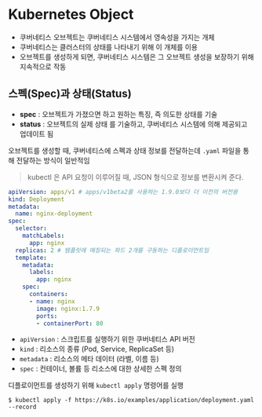 # Kubernetes Object
* 쿠버네티스 오브젝트는 쿠버네티스 시스템에서 영속성을 가지는 개체
* 쿠버네티스는 클러스터의 상태를 나타내기 위해 이 개체를 이용
* 오브젝트를 생성하게 되면, 쿠버네티스 시스템은 그 오브젝트 생성을 보장하기 위해 지속적으로 작동

## 스펙(Spec)과 상태(Status)
* **spec** : 오브젝트가 가졌으면 하고 원하는 특징, 즉 의도한 상태를 기술
* **status** : 오브젝트의 실제 상태 를 기술하고, 쿠버네티스 시스템에 의해 제공되고 업데이트 됨

오브젝트를 생성할 때, 쿠버네티스에 스펙과 상태 정보를 전달하는데 `.yaml` 파일을 통해 전달하는 방식이 일반적임

> kubectl 은 API 요청이 이루어질 때, JSON 형식으로 정보를 변환시켜 준다.

```yaml
apiVersion: apps/v1 # apps/v1beta2를 사용하는 1.9.0보다 더 이전의 버전용
kind: Deployment
metadata:
  name: nginx-deployment
spec:
  selector:
    matchLabels:
      app: nginx
  replicas: 2 # 템플릿에 매칭되는 파드 2개를 구동하는 디플로이먼트임
  template:
    metadata:
      labels:
        app: nginx
    spec:
      containers:
      - name: nginx
        image: nginx:1.7.9
        ports:
        - containerPort: 80
```
* `apiVersion` : 스크립트를 실행하기 위한 쿠버네티스 API 버전
* `kind` : 리소스의 종류 (Pod, Service, ReplicaSet 등)
* `metadata` : 리소스의 메타 데이터 (라벨, 이름 등)
* `spec` : 컨테이너, 볼륨 등 리소스에 대한 상세한 스펙 정의

디플로이먼트를 생성하기 위해 `kubectl apply` 명령어를 실행

```
$ kubectl apply -f https://k8s.io/examples/application/deployment.yaml --record
```

